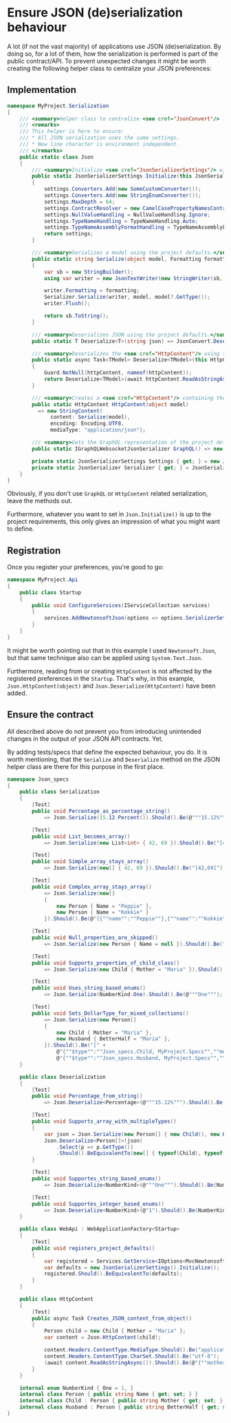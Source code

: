 # Ensure JSON (de)serialization behaviour
A lot (if not the vast majority) of applications use JSON (de)serialization.
By doing so, for a lot of them, how the serialization is performed is part
of the public contract/API. To prevent unexpected changes it might be worth
creating the following helper class to centralize your JSON preferences:

## Implementation
``` C#
namespace MyProject.Serialization
{
    /// <summary>Helper class to centralize <see cref="JsonConvert"/> logic.</summary>
    /// <remarks>
    /// This helper is here to ensure:
    /// * All JSON serialization uses the same settings.
    /// * New line character is environment independent.
    /// </remarks>
    public static class Json
    {
        /// <summary>Initialize <see cref="JsonSerializerSettings"/> with the project defaults.</summary>
        public static JsonSerializerSettings Initialize(this JsonSerializerSettings settings)
        {
            settings.Converters.Add(new SomeCustomConverter());
            settings.Converters.Add(new StringEnumConverter());
            settings.MaxDepth = 64;
            settings.ContractResolver = new CamelCasePropertyNamesContractResolver();
            settings.NullValueHandling = NullValueHandling.Ignore;
            settings.TypeNameHandling = TypeNameHandling.Auto;
            settings.TypeNameAssemblyFormatHandling = TypeNameAssemblyFormatHandling.Simple;
            return settings;
        }

        /// <summary>Serializes a model using the project defaults.</summary>
        public static string Serialize(object model, Formatting formatting = Formatting.None)
        {
            var sb = new StringBuilder();
            using var writer = new JsonTextWriter(new StringWriter(sb, CultureInfo.InvariantCulture) { NewLine = "\n" });

            writer.Formatting = formatting;
            Serializer.Serialize(writer, model, model?.GetType());
            writer.Flush();

            return sb.ToString();
        }

        /// <summary>Deserializes JSON using the project defaults.</summary>
        public static T Deserialize<T>(string json) => JsonConvert.DeserializeObject<T>(json, Settings);

        /// <summary>Deserializes the <see cref="HttpContent"/> using the project defaults.</summary>
        public static async Task<TModel> Deserialize<TModel>(this HttpContent httpContent)
        {
            Guard.NotNull(httpContent, nameof(httpContent));
            return Deserialize<TModel>(await httpContent.ReadAsStringAsync());
        }

        /// <summary>Creates a <see cref="HttpContent"/> containing the JSON representation of the model.</summary>
        public static HttpContent HttpContent(object model)
          => new StringContent(
              content: Serialize(model),
              encoding: Encoding.UTF8,
              mediaType: "application/json");

        /// <summary>Gets the GraphQL representation of the project defaults.</summary>
        public static IGraphQLWebsocketJsonSerializer GraphQL() => new NewtonsoftJsonSerializer(Settings);

        private static JsonSerializerSettings Settings { get; } = new JsonSerializerSettings().Initialize();
        private static JsonSerializer Serializer { get; } = JsonSerializer.CreateDefault(Settings);
    }
}
```

Obviously, if you don't use `GraphQL` or `HttpContent` related serialization,
leave the methods out.

Furthermore, whatever you want to set in `Json.Initialize()` is up to the project
requirements, this only gives an impression of what you might want to define.

## Registration
Once you register your preferences, you're good to go:
``` C#
namespace MyProject.Api
{
    public class Startup
    {
        public void ConfigureServices(IServiceCollection services)
        {
            services.AddNewtonsoftJson(options => options.SerializerSettings.Initialize());
        }
    }
}
```
It might be worth pointing out that in this example I used `Newtonsoft.Json`,
but that same technique also can be applied using `System.Text.Json`.

Furthermore, reading from or creating `HttpContent` is not affected by
the registered preferences in the `Startup`. That's why, in this example,
`Json.HttpContent(object)` and `Json.Deserialize(HttpContent)` have been added.

## Ensure the contract
All described above do not prevent you from introducing unintended changes
in the output of your JSON API contracts. Yet.

By adding tests/specs that define the expected behaviour, you do. It is worth
mentioning, that the `Serialize` and `Deserialize` method on the JSON helper
class are there for this purpose in the first place.

``` C#
namespace Json_specs
{
    public class Serialization
    {
        [Test]
        public void Percentage_as_percentage_string()
            => Json.Serialize(15.12.Percent()).Should().Be(@"""15.12%""");

        [Test]
        public void List_becomes_array()
            => Json.Serialize(new List<int> { 42, 69 }).Should().Be("[42,69]");

        [Test]
        public void Simple_array_stays_array()
            => Json.Serialize(new[] { 42, 69 }).Should().Be("[42,69]");

        [Test]
        public void Complex_array_stays_array()
            => Json.Serialize(new[]
            {
                new Person { Name = "Peppie" },
                new Person { Name = "Kokkie" }
            }).Should().Be(@"[{""name"":""Peppie""},{""name"":""Kokkie""}]");

        [Test]
        public void Null_properties_are_skipped()
            => Json.Serialize(new Person { Name = null }).Should().Be("{}");

        [Test]
        public void Supports_properties_of_child_class()
            => Json.Serialize(new Child { Mother = "Maria" }).Should().Be(@"{""mother"":""Maria""}");

        [Test]
        public void Uses_string_based_enums()
            => Json.Serialize(NumberKind.One).Should().Be(@"""One""");

        [Test]
        public void Sets_DollarType_for_mixed_collections()
            => Json.Serialize(new Person[]
            {
                new Child { Mother = "Maria" },
                new Husband { BetterHalf = "Maria" },
            }).Should().Be("[" +
                @"{""$type"":""Json_specs.Child, MyProject.Specs"",""mother"":""Maria""}," +
                @"{""$type"":""Json_specs.Husband, MyProject.Specs"",""betterHalf"":""Maria""}]");
    }

    public class Deserialization
    {
        [Test]
        public void Percentage_from_string()
            => Json.Deserialize<Percentage>(@"""15.12%""").Should().Be(15.12.Percent());

        [Test]
        public void Supports_array_with_multipleTypes()
        {
            var json = Json.Serialize(new Person[] { new Child(), new Husband() });
            Json.Deserialize<Person[]>(json)
                .Select(p => p.GetType())
                .Should().BeEquivalentTo(new[] { typeof(Child), typeof(Husband) });
        }

        [Test]
        public void Supportes_string_based_enums()
            => Json.Deserialize<NumberKind>(@"""One""").Should().Be(NumberKind.One);

        [Test]
        public void Supportes_integer_based_enums()
            => Json.Deserialize<NumberKind>(@"1").Should().Be(NumberKind.One);
    }

    public class WebApi : WebApplicationFactory<Startup>
    {
        [Test]
        public void registers_project_defaults()
        {
            var registered = Services.GetService<IOptions<MvcNewtonsoftJsonOptions>>()?.Value?.SerializerSettings;
            var defaults = new JsonSerializerSettings().Initialize();
            registered.Should().BeEquivalentTo(defaults);
        }
    }

    public class HttpContent
    {
        [Test]
        public async Task Creates_JSON_content_from_object()
        {
            Person child = new Child { Mother = "Maria" };
            var content = Json.HttpContent(child);

            content.Headers.ContentType.MediaType.Should().Be("application/json");
            content.Headers.ContentType.CharSet.Should().Be("utf-8");
            (await content.ReadAsStringAsync()).Should().Be(@"{""mother"":""Maria""}");
        }
    }

    internal enum NumberKind { One = 1, }
    internal class Person { public string Name { get; set; } }
    internal class Child : Person { public string Mother { get; set; } }
    internal class Husband : Person { public string BetterHalf { get; set; } }
}
```

